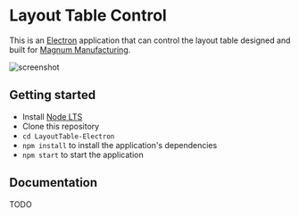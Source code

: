 # Layout Table Control

This is an [Electron](http://electron.atom.io) application that can control the layout table designed and built for [Magnum Manufacturing](www.magnum-usa.com).

![screenshot](https://photos.app.goo.gl/vy1tDgEcQrNuzLMM7)

## Getting started

- Install [Node LTS](https://nodejs.org)
- Clone this repository
- `cd LayoutTable-Electron`
- `npm install` to install the application's dependencies
- `npm start` to start the application

## Documentation

TODO
